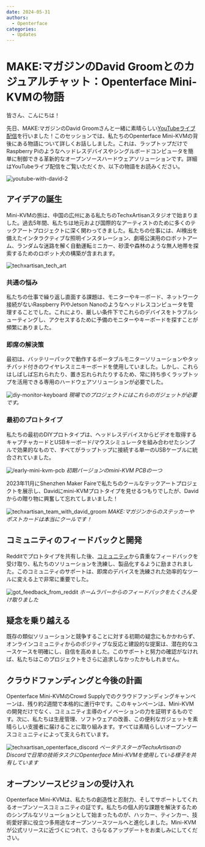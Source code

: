 ```yaml
---
date: 2024-05-31
authors:
  - Openterface
categories:
  - Updates
---
```


# MAKE:マガジンのDavid Groomとのカジュアルチャット：Openterface Mini-KVMの物語

皆さん、こんにちは！

先日、MAKE:マガジンのDavid Groomさんと一緒に素晴らしい[YouTubeライブ配信](https://www.youtube.com/live/lwitzvmxsgc?si=s9a1t5_Sce5v22e1)を行いました！このセッションでは、私たちのOpenterface Mini-KVMの背後にある物語について詳しくお話ししました。これは、ラップトップだけでRaspberry Piのようなヘッドレスデバイスやシングルボードコンピュータを簡単に制御できる革新的なオープンソースハードウェアソリューションです。詳細はYouTubeライブ配信をご覧いただくか、以下の物語をお読みください。

![youtube-with-david-2](https://www.crowdsupply.com/img/2b83/081f1376-b266-4e83-b1af-5628dbe62b83/youtube-with-david_jpg_gallery-lg.jpg)

## アイデアの誕生

Mini-KVMの旅は、中国の広州にある私たちのTechxArtisanスタジオで始まりました。過去5年間、私たちは地元および国際的なアーティストのために多くのテックアートプロジェクトに深く関わってきました。私たちの仕事には、AI検出を備えたインタラクティブな照明インスタレーション、劇場公演用のロボットアーム、ランダムな迷路を解く自動運転ミニカー、砂漠や森林のような無人地帯を探索するためのロボット犬の構築が含まれます。

![techxartisan_tech_art](https://www.crowdsupply.com/img/bce8/9c580077-993a-42b2-b781-a30d34acbce8/techxartisan-tech-art_jpg_gallery-lg.jpg)

### 共通の悩み
私たちの仕事で繰り返し直面する課題は、モニターやキーボード、ネットワーク接続がないRaspberry PiやJetson Nanoのようなヘッドレスコンピュータを管理することでした。これにより、厳しい条件下でこれらのデバイスをトラブルシューティングし、アクセスするために予備のモニターやキーボードを探すことが頻繁にありました。

### 即席の解決策
最初は、バッテリーパックで動作するポータブルモニターソリューションやタッチパッド付きのワイヤレスミニキーボードを使用していました。しかし、これらはしばしば忘れられたり、置き忘れられたりするため、常に持ち歩くラップトップを活用できる専用のハードウェアソリューションが必要でした。

![diy-monitor-keyboard](https://www.crowdsupply.com/img/2efd/4459eff9-2d01-4552-ac91-a1941ed82efd/diy-monitor-keyboard_jpg_gallery-lg.jpg)
*現場でのプロジェクトにはこれらのガジェットが必要です。*

### 最初のプロトタイプ
私たちの最初のDIYプロトタイプは、ヘッドレスデバイスからビデオを取得するキャプチャカードとUSBキーボード/マウスシミュレータを組み合わせたシンプルで効果的なもので、すべてがラップトップに接続する単一のUSBケーブルに統合されていました。

![/early-mini-kvm-pcb](https://www.crowdsupply.com/img/1f7e/fb91d879-dee7-45cc-bbdc-dc3ea5731f7e/early-mini-kvm-pcb_jpg_gallery-lg.jpg)
*初期バージョンのmini-KVM PCBの一つ*

2023年11月にShenzhen Maker Faireで私たちのクールなテックアートプロジェクトを展示し、Davidにmini-KVMプロトタイプを見せるつもりでしたが、Davidからの贈り物に興奮して忘れてしまいました！

![techxartisan_team_with_david_groom](https://www.crowdsupply.com/img/bc4e/17bdcc6e-0a34-4f2f-bf64-fee0b8d6bc4e/techxartisan-team-with-david-groom_jpg_gallery-lg.jpg)
*MAKE:マガジンからのステッカーやポストカードは本当にクールです！*

## コミュニティのフィードバックと開発
Redditでプロトタイプを共有した後、[コミュニティ](http://openterface.com/community/#community-contributors)から貴重なフィードバックを受け取り、私たちのソリューションを洗練し、製品化するように励まされました。このコミュニティのサポートは、即席のデバイスを洗練された効率的なツールに変える上で非常に重要でした。

![got_feedback_from_reddit](https://www.crowdsupply.com/img/b24b/e04dfa15-1e5b-4bfb-b97c-acdba784b24b/got-feedback-from-reddit_jpg_gallery-lg.jpg)
*ホームラバーからのフィードバックをたくさん受け取りました*

## 疑念を乗り越える
既存の類似ソリューションと競争することに対する初期の疑念にもかかわらず、オンラインコミュニティからのポジティブな反応と建設的な提案は、潜在的なユースケースを明確にし、自信を高めました。このサポートと努力の確認がなければ、私たちはこのプロジェクトをさらに追求しなかったかもしれません。

## クラウドファンディングと今後の計画
Openterface Mini-KVMのCrowd Supplyでのクラウドファンディングキャンペーンは、残り約2週間で本格的に進行中です。このキャンペーンは、Mini-KVMの開発だけでなく、コミュニティ主導のイノベーションの力を証明するものです。次に、私たちは生産管理、ソフトウェアの改善、この便利なガジェットを素晴らしい支援者に届けることに取り組みます。すべては素晴らしいオープンソースコミュニティによって支えられています。

![techxartisan_openterface_discord](https://www.crowdsupply.com/img/8d7a/58e213e7-7a81-47b4-9d6b-69be3c698d7a/techxartisan-openterface-discord_jpg_gallery-lg.jpg)
*ベータテスターがTechxArtisanのDiscordで日常の技術タスクにOpenterface Mini-KVMを使用している様子を共有しています*

## オープンソースビジョンの受け入れ

Openterface Mini-KVMは、私たちの創造性と忍耐力、そしてサポートしてくれるオープンソースコミュニティの証です。私たちの個人的な課題を解決するためのシンプルなソリューションとして始まったものが、ハッカー、ティンカー、技術愛好家に役立つ多用途なオープンソースツールへと進化しました。Mini-KVMが公式リリースに近づくにつれて、さらなるアップデートをお楽しみにしてください。